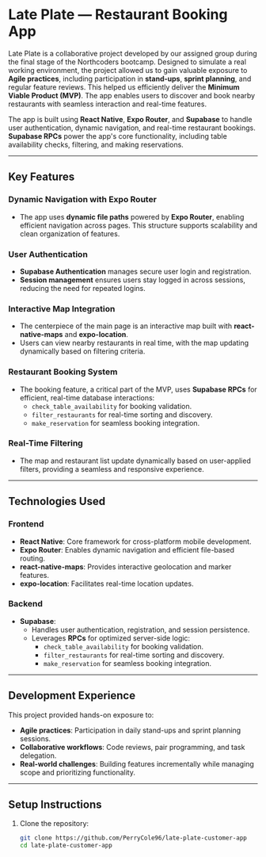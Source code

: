 # Late Plate — Restaurant Booking App

Late Plate is a collaborative project developed by our assigned group during the final stage of the Northcoders bootcamp. Designed to simulate a real working environment, the project allowed us to gain valuable exposure to **Agile practices**, including participation in **stand-ups**, **sprint planning**, and regular feature reviews. This helped us efficiently deliver the **Minimum Viable Product (MVP)**. The app enables users to discover and book nearby restaurants with seamless interaction and real-time features.

The app is built using **React Native**, **Expo Router**, and **Supabase** to handle user authentication, dynamic navigation, and real-time restaurant bookings. **Supabase RPCs** power the app's core functionality, including table availability checks, filtering, and making reservations.

---

## **Key Features**

### **Dynamic Navigation with Expo Router**
- The app uses **dynamic file paths** powered by **Expo Router**, enabling efficient navigation across pages. This structure supports scalability and clean organization of features.

### **User Authentication**
- **Supabase Authentication** manages secure user login and registration.
- **Session management** ensures users stay logged in across sessions, reducing the need for repeated logins.

### **Interactive Map Integration**
- The centerpiece of the main page is an interactive map built with **react-native-maps** and **expo-location**.
- Users can view nearby restaurants in real time, with the map updating dynamically based on filtering criteria.

### **Restaurant Booking System**
- The booking feature, a critical part of the MVP, uses **Supabase RPCs** for efficient, real-time database interactions:
  - `check_table_availability` for booking validation.
  - `filter_restaurants` for real-time sorting and discovery.
  - `make_reservation` for seamless booking integration.

### **Real-Time Filtering**
- The map and restaurant list update dynamically based on user-applied filters, providing a seamless and responsive experience.

---

## **Technologies Used**

### **Frontend**
- **React Native**: Core framework for cross-platform mobile development.
- **Expo Router**: Enables dynamic navigation and efficient file-based routing.
- **react-native-maps**: Provides interactive geolocation and marker features.
- **expo-location**: Facilitates real-time location updates.

### **Backend**
- **Supabase**:
  - Handles user authentication, registration, and session persistence.
  - Leverages **RPCs** for optimized server-side logic:
    - `check_table_availability` for booking validation.
    - `filter_restaurants` for real-time sorting and discovery.
    - `make_reservation` for seamless booking integration.

---

## **Development Experience**

This project provided hands-on exposure to:

- **Agile practices**: Participation in daily stand-ups and sprint planning sessions.
- **Collaborative workflows**: Code reviews, pair programming, and task delegation.
- **Real-world challenges**: Building features incrementally while managing scope and prioritizing functionality.

---

## **Setup Instructions**

1. Clone the repository:
   ```bash
   git clone https://github.com/PerryCole96/late-plate-customer-app
   cd late-plate-customer-app
